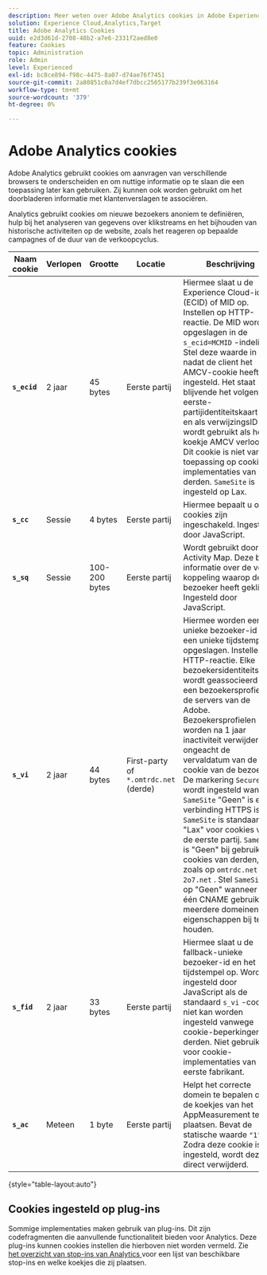 ```yaml
---
description: Meer weten over Adobe Analytics cookies in Adobe Experience Cloud?
solution: Experience Cloud,Analytics,Target
title: Adobe Analytics Cookies
uuid: e2d3d61d-2708-48b2-a7e6-2331f2aed8e0
feature: Cookies
topic: Administration
role: Admin
level: Experienced
exl-id: bc8ce894-f98c-4475-8a07-d74ae76f7451
source-git-commit: 2a80851c0a7d4ef7dbcc2565177b239f3e063164
workflow-type: tm+mt
source-wordcount: '379'
ht-degree: 0%

---
```


# Adobe Analytics cookies

Adobe Analytics gebruikt cookies om aanvragen van verschillende browsers te onderscheiden en om nuttige informatie op te slaan die een toepassing later kan gebruiken. Zij kunnen ook worden gebruikt om het doorbladeren informatie met klantenverslagen te associëren.

Analytics gebruikt cookies om nieuwe bezoekers anoniem te definiëren, hulp bij het analyseren van gegevens over klikstreams en het bijhouden van historische activiteiten op de website, zoals het reageren op bepaalde campagnes of de duur van de verkoopcyclus.

| Naam cookie | Verlopen | Grootte | Locatie | Beschrijving |
| --- | --- | --- | --- | --- |
| **`s_ecid`** | 2 jaar | 45 bytes | Eerste partij | Hiermee slaat u de Experience Cloud-id (ECID) of MID op. Instellen op HTTP-reactie. De MID wordt opgeslagen in de `s_ecid=MCMID` -indeling. Stel deze waarde in nadat de client het AMCV-cookie heeft ingesteld. Het staat blijvende het volgen van eerste-partijidentiteitskaart toe en als verwijzingsID wordt gebruikt als het koekje AMCV verloopt. Dit cookie is niet van toepassing op cookie-implementaties van derden. `SameSite` is ingesteld op Lax. |
| **`s_cc`** | Sessie | 4 bytes | Eerste partij | Hiermee bepaalt u of cookies zijn ingeschakeld. Ingesteld door JavaScript. |
| **`s_sq`** | Sessie | 100-200 bytes | Eerste partij | Wordt gebruikt door Activity Map. Deze bevat informatie over de vorige koppeling waarop de bezoeker heeft geklikt. Ingesteld door JavaScript. |
| **`s_vi`** | 2 jaar | 44 bytes | First-party of `*.omtrdc.net` (derde) | Hiermee worden een unieke bezoeker-id en een unieke tijdstempel opgeslagen. Instellen op HTTP-reactie. Elke bezoekersidentiteitskaart wordt geassocieerd met een bezoekersprofiel op de servers van de Adobe. Bezoekersprofielen worden na 1 jaar inactiviteit verwijderd, ongeacht de vervaldatum van de cookie van de bezoeker. De markering `Secure` wordt ingesteld wanneer `SameSite` &quot;Geen&quot; is en de verbinding HTTPS is. `SameSite` is standaard &quot;Lax&quot; voor cookies van de eerste partij. `SameSite` is &quot;Geen&quot; bij gebruik van cookies van derden, zoals op `omtrdc.net` of `2o7.net` . Stel `SameSite` in op &quot;Geen&quot; wanneer u één CNAME gebruikt om meerdere domeinen of eigenschappen bij te houden. |
| **`s_fid`** | 2 jaar | 33 bytes | Eerste partij | Hiermee slaat u de fallback-unieke bezoeker-id en het tijdstempel op. Wordt ingesteld door JavaScript als de standaard `s_vi` -cookie niet kan worden ingesteld vanwege cookie-beperkingen van derden. Niet gebruikt voor cookie-implementaties van de eerste fabrikant. |
| **`s_ac`** | Meteen | 1 byte | Eerste partij | Helpt het correcte domein te bepalen om de koekjes van het AppMeasurement te plaatsen. Bevat de statische waarde `"1"` . Zodra deze cookie is ingesteld, wordt deze direct verwijderd. |

{style="table-layout:auto"}

## Cookies ingesteld op plug-ins

Sommige implementaties maken gebruik van plug-ins. Dit zijn codefragmenten die aanvullende functionaliteit bieden voor Analytics. Deze plug-ins kunnen cookies instellen die hierboven niet worden vermeld. Zie [ het overzicht van stop-ins van Analytics ](https://experienceleague.adobe.com/en/docs/analytics/implementation/vars/plugins/impl-plugins) voor een lijst van beschikbare stop-ins en welke koekjes die zij plaatsen.
